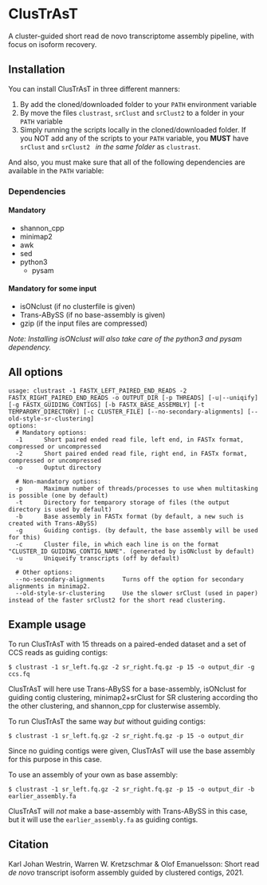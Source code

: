 # ClusTrAsT
A cluster-guided short read de novo transcriptome assembly pipeline, with focus on isoform recovery.

## Installation

You can install ClusTrAsT in three different manners:

1. By add the cloned/downloaded folder to your `PATH` environment variable
2. By move the files `clustrast`, `srClust` and `srClust2` to a folder in your `PATH` variable
3. Simply running the scripts locally in the cloned/downloaded folder. If you NOT add any of the scripts to your `PATH` variable, you **MUST** have `srClust` and `srClust2 ` *in the same folder* as `clustrast`.

And also, you must make sure that all of the following dependencies are available in the `PATH` variable:

### Dependencies

#### Mandatory

- shannon_cpp
- minimap2
- awk
- sed
- python3
  - pysam

#### Mandatory for some input

- isONclust (if no clusterfile is given)
- Trans-ABySS (if no base-assembly is given)
- gzip (if the input files are compressed)

*Note: Installing isONclust will also take care of the python3 and pysam dependency.*

## All options

```shell
usage: clustrast -1 FASTX_LEFT_PAIRED_END_READS -2 FASTX_RIGHT_PAIRED_END_READS -o OUTPUT_DIR [-p THREADS] [-u|--uniqify] [-g FASTX_GUIDING_CONTIGS] [-b FASTX_BASE_ASSEMBLY] [-t TEMPARORY_DIRECTORY] [-c CLUSTER_FILE] [--no-secondary-alignments] [--old-style-sr-clustering]
options:
  # Mandatory options:
  -1      Short paired ended read file, left end, in FASTx format, compressed or uncompressed
  -2      Short paired ended read file, right end, in FASTx format, compressed or uncompressed
  -o      Ouptut directory

  # Non-mandatory options:
  -p      Maximum number of threads/processes to use when multitasking is possible (one by default)
  -t      Directory for temparory storage of files (the output directory is used by default)
  -b      Base assembly in FASTx format (by default, a new such is created with Trans-ABySS)
  -g      Guiding contigs. (by default, the base assembly will be used for this)
  -c      Cluster file, in which each line is on the format "CLUSTER_ID GUIDING_CONTIG_NAME". (generated by isONclust by default)
  -u      Uniqueify transcripts (off by default)

  # Other options:
  --no-secondary-alignments     Turns off the option for secondary alignments in minimap2.
  --old-style-sr-clustering     Use the slower srClust (used in paper) instead of the faster srClust2 for the short read clustering.
```

## Example usage

To run ClusTrAsT with 15 threads on a paired-ended dataset and a set of CCS reads as guiding contigs:
```
$ clustrast -1 sr_left.fq.gz -2 sr_right.fq.gz -p 15 -o output_dir -g ccs.fq
```
ClusTrAsT will here use Trans-ABySS for a base-assembly, isONclust for guiding contig clustering, minimap2+srClust for SR clustering according tho the other clustering, and shannon_cpp for clusterwise assembly.

To run ClusTrAsT the same way _but_ without guiding contigs:
```
$ clustrast -1 sr_left.fq.gz -2 sr_right.fq.gz -p 15 -o output_dir
```
Since no guiding contigs were given, ClusTrAsT will use the base assembly for this purpose in this case.


To use an assembly of your own as base assembly:
```
$ clustrast -1 sr_left.fq.gz -2 sr_right.fq.gz -p 15 -o output_dir -b earlier_assembly.fa
```
ClusTrAsT will _not_ make a base-assembly with Trans-ABySS in this case, but it will use the `earlier_assembly.fa` as guiding contigs.

## Citation

Karl Johan Westrin, Warren W. Kretzschmar & Olof Emanuelsson: Short read *de novo* transcript isoform assembly guided by clustered contigs, 2021.
